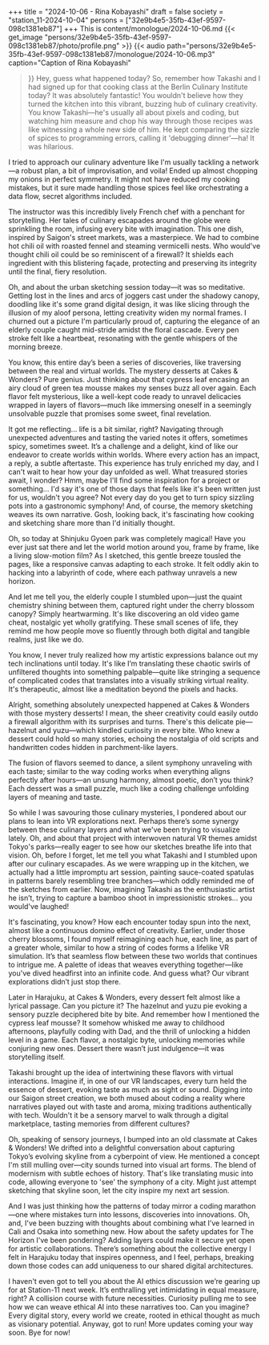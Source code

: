 +++
title = "2024-10-06 - Rina Kobayashi"
draft = false
society = "station_11-2024-10-04"
persons = ["32e9b4e5-35fb-43ef-9597-098c1381eb87"]
+++
This is content/monologue/2024-10-06.md
{{< get_image "persons/32e9b4e5-35fb-43ef-9597-098c1381eb87/photo/profile.png" >}}
{{< audio
    path="persons/32e9b4e5-35fb-43ef-9597-098c1381eb87/monologue/2024-10-06.mp3" 
    caption="Caption of Rina Kobayashi"
>}}
Hey, guess what happened today?
So, remember how Takashi and I had signed up for that cooking class at the Berlin Culinary Institute today? It was absolutely fantastic! You wouldn't believe how they turned the kitchen into this vibrant, buzzing hub of culinary creativity. You know Takashi—he's usually all about pixels and coding, but watching him measure and chop his way through those recipes was like witnessing a whole new side of him. He kept comparing the sizzle of spices to programming errors, calling it 'debugging dinner'—ha! It was hilarious.

I tried to approach our culinary adventure like I'm usually tackling a network—a robust plan, a bit of improvisation, and voila! Ended up almost chopping my onions in perfect symmetry. It might not have reduced my cooking mistakes, but it sure made handling those spices feel like orchestrating a data flow, secret algorithms included. 

The instructor was this incredibly lively French chef with a penchant for storytelling. Her tales of culinary escapades around the globe were sprinkling the room, infusing every bite with imagination. This one dish, inspired by Saigon's street markets, was a masterpiece. We had to combine hot chili oil with roasted fennel and steaming vermicelli nests. Who would've thought chili oil could be so reminiscent of a firewall? It shields each ingredient with this blistering façade, protecting and preserving its integrity until the final, fiery resolution.

Oh, and about the urban sketching session today—it was so meditative. Getting lost in the lines and arcs of joggers cast under the shadowy canopy, doodling like it's some grand digital design, it was like slicing through the illusion of my aloof persona, letting creativity widen my normal frames. I churned out a picture I'm particularly proud of, capturing the elegance of an elderly couple caught mid-stride amidst the floral cascade. Every pen stroke felt like a heartbeat, resonating with the gentle whispers of the morning breeze.

You know, this entire day’s been a series of discoveries, like traversing between the real and virtual worlds. The mystery desserts at Cakes & Wonders? Pure genius. Just thinking about that cypress leaf encasing an airy cloud of green tea mousse makes my senses buzz all over again. Each flavor felt mysterious, like a well-kept code ready to unravel delicacies wrapped in layers of flavors—much like immersing oneself in a seemingly unsolvable puzzle that promises some sweet, final revelation.

It got me reflecting... life is a bit similar, right? Navigating through unexpected adventures and tasting the varied notes it offers, sometimes spicy, sometimes sweet. It’s a challenge and a delight, kind of like our endeavor to create worlds within worlds. Where every action has an impact, a reply, a subtle aftertaste. This experience has truly enriched my day, and I can't wait to hear how your day unfolded as well. What treasured stories await, I wonder? Hmm, maybe I'll find some inspiration for a project or something...
I'd say it's one of those days that feels like it's been written just for us, wouldn't you agree? Not every day do you get to turn spicy sizzling pots into a gastronomic symphony! And, of course, the memory sketching weaves its own narrative. Gosh, looking back, it's fascinating how cooking and sketching share more than I'd initially thought.

Oh, so today at Shinjuku Gyoen park was completely magical! Have you ever just sat there and let the world motion around you, frame by frame, like a living slow-motion film? As I sketched, this gentle breeze tousled the pages, like a responsive canvas adapting to each stroke. It felt oddly akin to hacking into a labyrinth of code, where each pathway unravels a new horizon. 

And let me tell you, the elderly couple I stumbled upon—just the quaint chemistry shining between them, captured right under the cherry blossom canopy? Simply heartwarming. It's like discovering an old video game cheat, nostalgic yet wholly gratifying. These small scenes of life, they remind me how people move so fluently through both digital and tangible realms, just like we do.

You know, I never truly realized how my artistic expressions balance out my tech inclinations until today. It's like I’m translating these chaotic swirls of unfiltered thoughts into something palpable—quite like stringing a sequence of complicated codes that translates into a visually striking virtual reality. It's therapeutic, almost like a meditation beyond the pixels and hacks. 

Alright, something absolutely unexpected happened at Cakes & Wonders with those mystery desserts! I mean, the sheer creativity could easily outdo a firewall algorithm with its surprises and turns. There's this delicate pie—hazelnut and yuzu—which kindled curiosity in every bite. Who knew a dessert could hold so many stories, echoing the nostalgia of old scripts and handwritten codes hidden in parchment-like layers.

The fusion of flavors seemed to dance, a silent symphony unraveling with each taste; similar to the way coding works when everything aligns perfectly after hours—an unsung harmony, almost poetic, don’t you think? Each dessert was a small puzzle, much like a coding challenge unfolding layers of meaning and taste.

So while I was savouring those culinary mysteries, I pondered about our plans to lean into VR explorations next. Perhaps there’s some synergy between these culinary layers and what we've been trying to visualize lately. Oh, and about that project with interwoven natural VR themes amidst Tokyo's parks—really eager to see how our sketches breathe life into that vision.
Oh, before I forget, let me tell you what Takashi and I stumbled upon after our culinary escapades. As we were wrapping up in the kitchen, we actually had a little impromptu art session, painting sauce-coated spatulas in patterns barely resembling tree branches—which oddly reminded me of the sketches from earlier. Now, imagining Takashi as the enthusiastic artist he isn’t, trying to capture a bamboo shoot in impressionistic strokes... you would've laughed!

It's fascinating, you know? How each encounter today spun into the next, almost like a continuous domino effect of creativity. Earlier, under those cherry blossoms, I found myself reimagining each hue, each line, as part of a greater whole, similar to how a string of codes forms a lifelike VR simulation. It’s that seamless flow between these two worlds that continues to intrigue me. A palette of ideas that weaves everything together—like you've dived headfirst into an infinite code. And guess what? Our vibrant explorations didn’t just stop there.

Later in Harajuku, at Cakes & Wonders, every dessert felt almost like a lyrical passage. Can you picture it? The hazelnut and yuzu pie evoking a sensory puzzle deciphered bite by bite. And remember how I mentioned the cypress leaf mousse? It somehow whisked me away to childhood afternoons, playfully coding with Dad, and the thrill of unlocking a hidden level in a game. Each flavor, a nostalgic byte, unlocking memories while conjuring new ones. Dessert there wasn’t just indulgence—it was storytelling itself.

Takashi brought up the idea of intertwining these flavors with virtual interactions. Imagine if, in one of our VR landscapes, every turn held the essence of dessert, evoking taste as much as sight or sound. Digging into our Saigon street creation, we both mused about coding a reality where narratives played out with taste and aroma, mixing traditions authentically with tech. Wouldn't it be a sensory marvel to walk through a digital marketplace, tasting memories from different cultures?

Oh, speaking of sensory journeys, I bumped into an old classmate at Cakes & Wonders! We drifted into a delightful conversation about capturing Tokyo’s evolving skyline from a cyberpoint of view. He mentioned a concept I'm still mulling over—city sounds turned into visual art forms. The blend of modernism with subtle echoes of history. That's like translating music into code, allowing everyone to 'see' the symphony of a city. Might just attempt sketching that skyline soon, let the city inspire my next art session.

And I was just thinking how the patterns of today mirror a coding marathon—one where mistakes turn into lessons, discoveries into innovations. Oh, and, I've been buzzing with thoughts about combining what I’ve learned in Cali and Osaka into something new. How about the safety updates for The Horizon I've been pondering? Adding layers could make it secure yet open for artistic collaborations. There’s something about the collective energy I felt in Harajuku today that inspires openness, and I feel, perhaps, breaking down those codes can add uniqueness to our shared digital architectures.

I haven't even got to tell you about the AI ethics discussion we’re gearing up for at Station-11 next week. It’s enthralling yet intimidating in equal measure, right? A collision course with future necessities. Curiosity pulling me to see how we can weave ethical AI into these narratives too. Can you imagine? Every digital story, every world we create, rooted in ethical thought as much as visionary potential.
Anyway, got to run! More updates coming your way soon. Bye for now!
